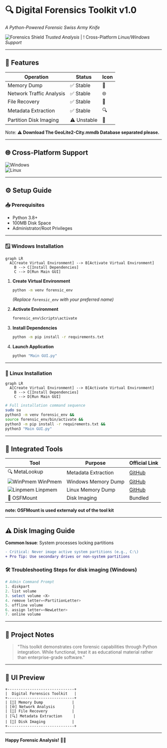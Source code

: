 # 🔍 Digital Forensics Toolkit **v1.0**  
*A Python-Powered Forensic Swiss Army Knife*  

![Forensics Shield](https://img.icons8.com/3d-fluency/94/shield.png) *Trusted Analysis* | ! Cross-Platform *Linux/Windows Support*


---

## 🚀 Features  
| Operation | Status | Icon |  
|-----------|--------|------|  
| Memory Dump | ✅ Stable | 🧠 |  
| Network Traffic Analysis | ✅ Stable | 🌐 |  
| File Recovery | ✅ Stable | 📂 |  
| Metadata Extraction | ✅ Stable | 🔍 |  
| Partition Disk Imaging | ⚠️ Unstable | 💾 |  

Note:  **⚠️ Download The GeoLite2-City.mmdb Database separated please.**

---

## 🌐 Cross-Platform Support  
![Windows](https://img.shields.io/badge/Windows-0078D6?style=for-the-badge&logo=windows&logoColor=white)  
![Linux](https://img.shields.io/badge/Linux-FCC624?style=for-the-badge&logo=linux&logoColor=black)  

---

## ⚙️ Setup Guide  

### 📥 Prerequisites  
- Python 3.8+  
- 100MB Disk Space  
- Administrator/Root Privileges  

---

### 🪟 Windows Installation  

```mermaid  
graph LR  
  A[Create Virtual Environment] --> B[Activate Virtual Environment]
    B --> C[Install Dependencies]
    C --> D[Run Main GUI]
```

1. **Create Virtual Environment**  
   ```bash  
   python -m venv forensic_env  
   ```  
   *(Replace `forensic_env` with your preferred name)*  

2. **Activate Environment**  
   ```bash  
   forensic_env\Scripts\activate  
   ```  

3. **Install Dependencies**  
   ```bash  
   python -m pip install -r requirements.txt  
   ```  

4. **Launch Application**  
   ```bash  
   python "Main GUI.py"  
   ```  

---

### 🐧 Linux Installation  

```mermaid  
graph LR  
  A[Create Virtual Environment] --> B[Activate Virtual Environment]
    B --> C[Install Dependencies]
    C --> D[Run Main GUI]  
```

```bash  
# Full installation command sequence  
sudo su
python3 -m venv forensic_env &&   
source forensic_env/bin/activate &&   
python3 -m pip install -r requirements.txt &&   
python3 "Main GUI.py"  
```

---

## 🔗 Integrated Tools  
| Tool | Purpose | Official Link |  
|------|---------|---------------|  
| 🔍 MetaLookup | Metadata Extraction | [GitHub](https://github.com/JMousqueton/MetaLookup) |  
| ![WinPmem](https://img.icons8.com/color/22/memory-slot.png) WinPmem | Windows Memory Dump | [GitHub](https://github.com/Velocidex/WinPmem) |  
| ![Linpmem](https://img.icons8.com/color/22/linux.png) Linpmem | Linux Memory Dump | [GitHub](https://github.com/Velocidex/c-aff4/releases) |  
| 💾 OSFMount | Disk Imaging | Bundled |  

**note: OSFMount is used externaly out of the tool kit**

---

## ⚠️ Disk Imaging Guide  
**Common Issue**: System processes locking partitions  

```diff  
- Critical: Never image active system partitions (e.g., C:\)  
+ Pro Tip: Use secondary drives or non-system partitions  
```

### 🛠️ Troubleshooting Steps for disk imaging (Windows)
```powershell  
# Admin Command Prompt  
1. diskpart  
2. list volume  
3. select volume <X>  
4. remove letter=<PartitionLetter>  
5. offline volume  
6. assign letter=<NewLetter>  
7. online volume  
```

---

## 📜 Project Notes  
> "This toolkit demonstrates core forensic capabilities through Python integration. While functional, treat it as educational material rather than enterprise-grade software."


---

## 🎨 UI Preview  
```  
+------------------------------+  
|  Digital Forensics Toolkit   |  
+------------------------------+  
| [🧠] Memory Dump             |  
| [🌐] Network Analysis        |  
| [📂] File Recovery           |  
| [🔍] Metadata Extraction     |  
| [💾] Disk Imaging            |  
+------------------------------+  
```

---

**Happy Forensic Analysis!** 🔎✨  
